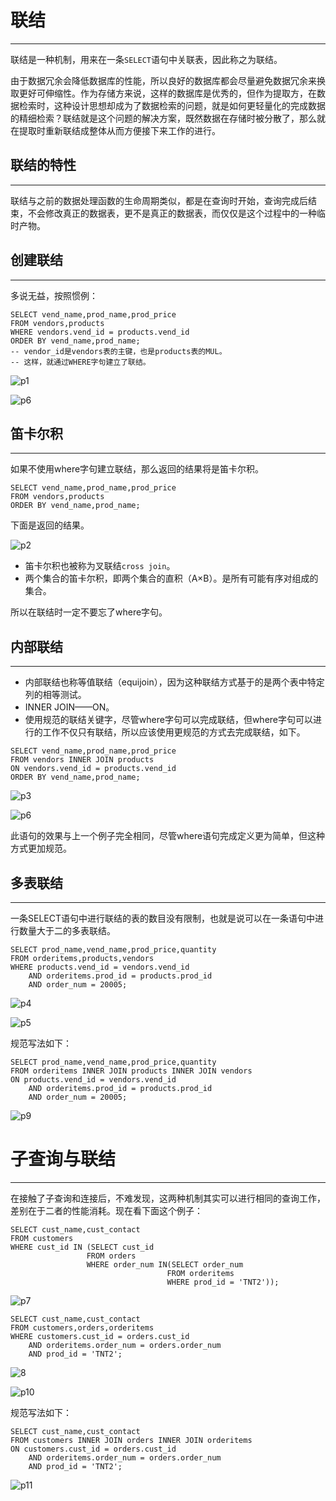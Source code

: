 # 联结

---

联结是一种机制，用来在一条`SELECT`语句中关联表，因此称之为联结。

由于数据冗余会降低数据库的性能，所以良好的数据库都会尽量避免数据冗余来换取更好可伸缩性。作为存储方来说，这样的数据库是优秀的，但作为提取方，在数据检索时，这种设计思想却成为了数据检索的问题，就是如何更轻量化的完成数据的精细检索？联结就是这个问题的解决方案，既然数据在存储时被分散了，那么就在提取时重新联结成整体从而方便接下来工作的进行。



## 联结的特性

---

联结与之前的数据处理函数的生命周期类似，都是在查询时开始，查询完成后结束，不会修改真正的数据表，更不是真正的数据表，而仅仅是这个过程中的一种临时产物。



## 创建联结

---

多说无益，按照惯例：

```mysql
SELECT vend_name,prod_name,prod_price
FROM vendors,products
WHERE vendors.vend_id = products.vend_id
ORDER BY vend_name,prod_name;
-- vendor_id是vendors表的主键，也是products表的MUL。
-- 这样，就通过WHERE字句建立了联结。
```

![p1](images/p5_1.png)

![p6](images/p5_6.png)



## 笛卡尔积

---

如果不使用where字句建立联结，那么返回的结果将是笛卡尔积。

```mysql
SELECT vend_name,prod_name,prod_price
FROM vendors,products
ORDER BY vend_name,prod_name;
```

下面是返回的结果。

![p2](images/p5_2.png)

- 笛卡尔积也被称为叉联结`cross join`。
- 两个集合的笛卡尔积，即两个集合的直积（A×B）。是所有可能有序对组成的集合。

所以在联结时一定不要忘了where字句。



## 内部联结

---

- 内部联结也称等值联结（equijoin），因为这种联结方式基于的是两个表中特定列的相等测试。
- INNER JOIN——ON。
- 使用规范的联结关键字，尽管where字句可以完成联结，但where字句可以进行的工作不仅只有联结，所以应该使用更规范的方式去完成联结，如下。

```mysql
SELECT vend_name,prod_name,prod_price
FROM vendors INNER JOIN products
ON vendors.vend_id = products.vend_id
ORDER BY vend_name,prod_name;
```

![p3](images/p5_3.png)

![p6](images/p5_6.png)

此语句的效果与上一个例子完全相同，尽管where语句完成定义更为简单，但这种方式更加规范。



## 多表联结

---

一条SELECT语句中进行联结的表的数目没有限制，也就是说可以在一条语句中进行数量大于二的多表联结。

```mysql
SELECT prod_name,vend_name,prod_price,quantity
FROM orderitems,products,vendors
WHERE products.vend_id = vendors.vend_id
	AND orderitems.prod_id = products.prod_id
	AND order_num = 20005;
```

![p4](images/p5_4.png)

![p5](images/p5_5.png)

规范写法如下：

```mysql
SELECT prod_name,vend_name,prod_price,quantity
FROM orderitems INNER JOIN products INNER JOIN vendors
ON products.vend_id = vendors.vend_id 
	AND orderitems.prod_id = products.prod_id 
	AND order_num = 20005;
```

![p9](images/p5_9.png)



# 子查询与联结

---

在接触了子查询和连接后，不难发现，这两种机制其实可以进行相同的查询工作，差别在于二者的性能消耗。现在看下面这个例子：

```mysql
SELECT cust_name,cust_contact
FROM customers
WHERE cust_id IN (SELECT cust_id
                 FROM orders
                 WHERE order_num IN(SELECT order_num
                                   FROM orderitems
                                   WHERE prod_id = 'TNT2'));
```

![p7](images/p5_7.png)

```mysql
SELECT cust_name,cust_contact
FROM customers,orders,orderitems
WHERE customers.cust_id = orders.cust_id
	AND orderitems.order_num = orders.order_num
	AND prod_id = 'TNT2';
```

![8](images/p5_8.png)

![p10](images/p5_10.png)

规范写法如下：

```mysql
SELECT cust_name,cust_contact
FROM customers INNER JOIN orders INNER JOIN orderitems
ON customers.cust_id = orders.cust_id
	AND orderitems.order_num = orders.order_num
	AND prod_id = 'TNT2';
```

![p11](images/p5_11.png)

